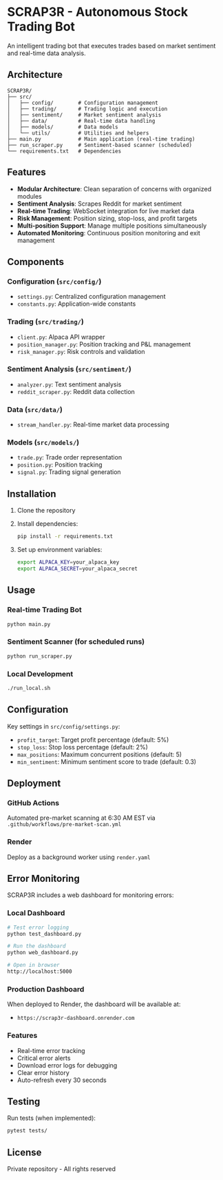 # SCRAP3R - Autonomous Stock Trading Bot

An intelligent trading bot that executes trades based on market sentiment and real-time data analysis.

## Architecture

```
SCRAP3R/
├── src/
│   ├── config/        # Configuration management
│   ├── trading/       # Trading logic and execution
│   ├── sentiment/     # Market sentiment analysis
│   ├── data/          # Real-time data handling
│   ├── models/        # Data models
│   └── utils/         # Utilities and helpers
├── main.py            # Main application (real-time trading)
├── run_scraper.py     # Sentiment-based scanner (scheduled)
└── requirements.txt   # Dependencies
```

## Features

- **Modular Architecture**: Clean separation of concerns with organized modules
- **Sentiment Analysis**: Scrapes Reddit for market sentiment
- **Real-time Trading**: WebSocket integration for live market data
- **Risk Management**: Position sizing, stop-loss, and profit targets
- **Multi-position Support**: Manage multiple positions simultaneously
- **Automated Monitoring**: Continuous position monitoring and exit management

## Components

### Configuration (`src/config/`)
- `settings.py`: Centralized configuration management
- `constants.py`: Application-wide constants

### Trading (`src/trading/`)
- `client.py`: Alpaca API wrapper
- `position_manager.py`: Position tracking and P&L management
- `risk_manager.py`: Risk controls and validation

### Sentiment Analysis (`src/sentiment/`)
- `analyzer.py`: Text sentiment analysis
- `reddit_scraper.py`: Reddit data collection

### Data (`src/data/`)
- `stream_handler.py`: Real-time market data processing

### Models (`src/models/`)
- `trade.py`: Trade order representation
- `position.py`: Position tracking
- `signal.py`: Trading signal generation

## Installation

1. Clone the repository
2. Install dependencies:
   ```bash
   pip install -r requirements.txt
   ```

3. Set up environment variables:
   ```bash
   export ALPACA_KEY=your_alpaca_key
   export ALPACA_SECRET=your_alpaca_secret
   ```

## Usage

### Real-time Trading Bot
```bash
python main.py
```

### Sentiment Scanner (for scheduled runs)
```bash
python run_scraper.py
```

### Local Development
```bash
./run_local.sh
```

## Configuration

Key settings in `src/config/settings.py`:
- `profit_target`: Target profit percentage (default: 5%)
- `stop_loss`: Stop loss percentage (default: 2%)
- `max_positions`: Maximum concurrent positions (default: 5)
- `min_sentiment`: Minimum sentiment score to trade (default: 0.3)

## Deployment

### GitHub Actions
Automated pre-market scanning at 6:30 AM EST via `.github/workflows/pre-market-scan.yml`

### Render
Deploy as a background worker using `render.yaml`

## Error Monitoring

SCRAP3R includes a web dashboard for monitoring errors:

### Local Dashboard
```bash
# Test error logging
python test_dashboard.py

# Run the dashboard
python web_dashboard.py

# Open in browser
http://localhost:5000
```

### Production Dashboard
When deployed to Render, the dashboard will be available at:
- `https://scrap3r-dashboard.onrender.com`

### Features
- Real-time error tracking
- Critical error alerts
- Download error logs for debugging
- Clear error history
- Auto-refresh every 30 seconds

## Testing

Run tests (when implemented):
```bash
pytest tests/
```

## License

Private repository - All rights reserved